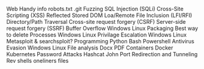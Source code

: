 Web
	Handy info
		robots.txt
		.git
	Fuzzing
	SQL Injection (SQLi)
	Cross-Site Scripting (XSS)
		Reflected
		Stored
		DOM
	Loa/Remote File Inclusion (LFI/RFI)
	Directory/Path Traversal
	Cross-site request forgery (CSRF)
	Server-side request forgery (SSRF)
Buffer Overflow
	Windows
	Linux
Packaging
		Best way to delete
Processes
	Windows
	Linux
Privilage Escalation
	Windows
	Linux
Metasploit & searchsploit?
Programming
	Python
	Bash
	Powershell
Antivirus Evasion
	Windows
	Linux
File analysis
	Docx
	PDF
Containers
	Docker
	Kubernetes
Password Attacks
	Hashcat
	John
Port Redirection and Tunneling
Rev shells 
	oneliners
	files